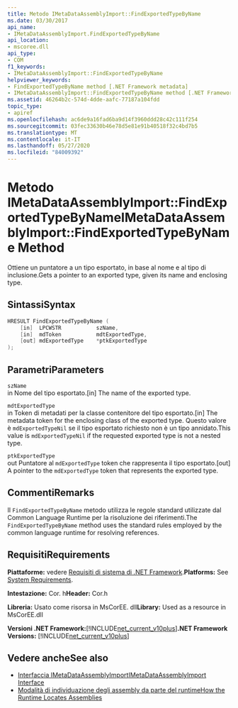 ```yaml
---
title: Metodo IMetaDataAssemblyImport::FindExportedTypeByName
ms.date: 03/30/2017
api_name:
- IMetaDataAssemblyImport.FindExportedTypeByName
api_location:
- mscoree.dll
api_type:
- COM
f1_keywords:
- IMetaDataAssemblyImport::FindExportedTypeByName
helpviewer_keywords:
- FindExportedTypeByName method [.NET Framework metadata]
- IMetaDataAssemblyImport::FindExportedTypeByName method [.NET Framework metadata]
ms.assetid: 46264b2c-574d-4dde-aafc-77187a104fdd
topic_type:
- apiref
ms.openlocfilehash: ac6de9a16fad6ba9d14f3960ddd28c42c111f254
ms.sourcegitcommit: 03fec33630b46e78d5e81e91b40518f32c4bd7b5
ms.translationtype: MT
ms.contentlocale: it-IT
ms.lasthandoff: 05/27/2020
ms.locfileid: "84009392"
---
```

# <a name="imetadataassemblyimportfindexportedtypebyname-method"></a><span data-ttu-id="d3567-102">Metodo IMetaDataAssemblyImport::FindExportedTypeByName</span><span class="sxs-lookup"><span data-stu-id="d3567-102">IMetaDataAssemblyImport::FindExportedTypeByName Method</span></span>
<span data-ttu-id="d3567-103">Ottiene un puntatore a un tipo esportato, in base al nome e al tipo di inclusione.</span><span class="sxs-lookup"><span data-stu-id="d3567-103">Gets a pointer to an exported type, given its name and enclosing type.</span></span>  
  
## <a name="syntax"></a><span data-ttu-id="d3567-104">Sintassi</span><span class="sxs-lookup"><span data-stu-id="d3567-104">Syntax</span></span>  
  
```cpp  
HRESULT FindExportedTypeByName (  
    [in]  LPCWSTR           szName,
    [in]  mdToken           mdtExportedType,
    [out] mdExportedType    *ptkExportedType  
);  
```  
  
## <a name="parameters"></a><span data-ttu-id="d3567-105">Parametri</span><span class="sxs-lookup"><span data-stu-id="d3567-105">Parameters</span></span>  
 `szName`  
 <span data-ttu-id="d3567-106">in Nome del tipo esportato.</span><span class="sxs-lookup"><span data-stu-id="d3567-106">[in] The name of the exported type.</span></span>  
  
 `mdtExportedType`  
 <span data-ttu-id="d3567-107">in Token di metadati per la classe contenitore del tipo esportato.</span><span class="sxs-lookup"><span data-stu-id="d3567-107">[in] The metadata token for the enclosing class of the exported type.</span></span> <span data-ttu-id="d3567-108">Questo valore è `mdExportedTypeNil` se il tipo esportato richiesto non è un tipo annidato.</span><span class="sxs-lookup"><span data-stu-id="d3567-108">This value is `mdExportedTypeNil` if the requested exported type is not a nested type.</span></span>  
  
 `ptkExportedType`  
 <span data-ttu-id="d3567-109">out Puntatore al `mdExportedType` token che rappresenta il tipo esportato.</span><span class="sxs-lookup"><span data-stu-id="d3567-109">[out] A pointer to the `mdExportedType` token that represents the exported type.</span></span>  
  
## <a name="remarks"></a><span data-ttu-id="d3567-110">Commenti</span><span class="sxs-lookup"><span data-stu-id="d3567-110">Remarks</span></span>  
 <span data-ttu-id="d3567-111">Il `FindExportedTypeByName` metodo utilizza le regole standard utilizzate dal Common Language Runtime per la risoluzione dei riferimenti.</span><span class="sxs-lookup"><span data-stu-id="d3567-111">The `FindExportedTypeByName` method uses the standard rules employed by the common language runtime for resolving references.</span></span>  
  
## <a name="requirements"></a><span data-ttu-id="d3567-112">Requisiti</span><span class="sxs-lookup"><span data-stu-id="d3567-112">Requirements</span></span>  
 <span data-ttu-id="d3567-113">**Piattaforme:** vedere [Requisiti di sistema di .NET Framework](../../get-started/system-requirements.md).</span><span class="sxs-lookup"><span data-stu-id="d3567-113">**Platforms:** See [System Requirements](../../get-started/system-requirements.md).</span></span>  
  
 <span data-ttu-id="d3567-114">**Intestazione:** Cor. h</span><span class="sxs-lookup"><span data-stu-id="d3567-114">**Header:** Cor.h</span></span>  
  
 <span data-ttu-id="d3567-115">**Libreria:** Usato come risorsa in MsCorEE. dll</span><span class="sxs-lookup"><span data-stu-id="d3567-115">**Library:** Used as a resource in MsCorEE.dll</span></span>  
  
 <span data-ttu-id="d3567-116">**Versioni .NET Framework:**[!INCLUDE[net_current_v10plus](../../../../includes/net-current-v10plus-md.md)]</span><span class="sxs-lookup"><span data-stu-id="d3567-116">**.NET Framework Versions:** [!INCLUDE[net_current_v10plus](../../../../includes/net-current-v10plus-md.md)]</span></span>  
  
## <a name="see-also"></a><span data-ttu-id="d3567-117">Vedere anche</span><span class="sxs-lookup"><span data-stu-id="d3567-117">See also</span></span>

- [<span data-ttu-id="d3567-118">Interfaccia IMetaDataAssemblyImport</span><span class="sxs-lookup"><span data-stu-id="d3567-118">IMetaDataAssemblyImport Interface</span></span>](imetadataassemblyimport-interface.md)
- [<span data-ttu-id="d3567-119">Modalità di individuazione degli assembly da parte del runtime</span><span class="sxs-lookup"><span data-stu-id="d3567-119">How the Runtime Locates Assemblies</span></span>](../../deployment/how-the-runtime-locates-assemblies.md)
